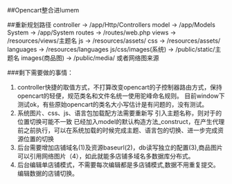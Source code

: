 ##Opencart整合进lumem

##重新规划路径
    controller -> /app/Http/Controllers
    model -> /app/Models
    System -> /app/System
    routes -> /routes/web.php
    views -> /resources/views/主题名
    js -> /resources/assets/
    css -> /resources/assets/
    languages -> /resources/languages
    js/css/images(系统) -> /public/static/主题名
    images(商品图) -> /public/media/ 或者网络图来源

###剩下需要做的事情：
1. controller快捷的取值方式，不打算改变opencart的子控制器路由方式，保持opencart的轻便，规范类名和文件名统一使用驼峰命名规则。
   目前window下测试ok，有些原始opencart的类名大小写估计是有问题的，没有测试。
2. 系统图片、css、js、语言包加载配方法需要重新写
    引入主题名称，则对于的位置切换可能不一致
    已经加入model的默认构造方法_construct，在产生代理前之前执行，可以在系统加载的时候完成主题、语言包的切换、进一步完成资源位置的切换 
4. 后台需要增加店铺域名(1)及资源baseurl(2)，db读写独立的配置(3),商品图片可以引用网络图片（4），如此就能多店铺多域名多数据库分布式。
3. 后台编辑单店铺模式，不需要每次编辑都是多店铺模式,数据不用重复提交。 编辑数据的店铺切换。



